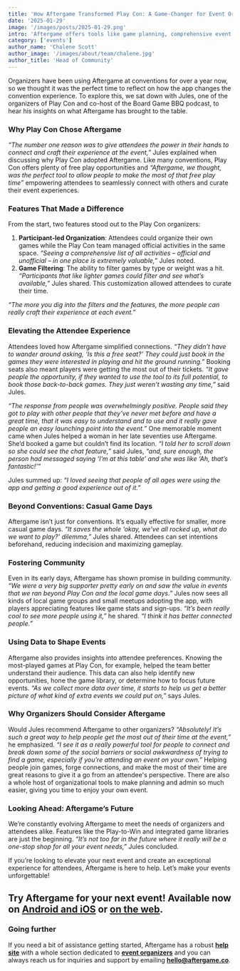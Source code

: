 ```yaml
---
title: 'How Aftergame Transformed Play Con: A Game-Changer for Event Organizers'
date: '2025-01-29'
image: '/images/posts/2025-01-29.png'
intro: 'Aftergame offers tools like game planning, comprehensive event schedules, and game libraries to help attendees and event organizers make the most of their time at tabletop events.'
category: ['events']
author_name: 'Chalene Scott'
author_image: '/images/about/team/chalene.jpg'
author_title: 'Head of Community'
---
```


Organizers have been using Aftergame at conventions for over a year now, so we thought it was the perfect time to reflect on how the app changes the convention experience. To explore this, we sat down with Jules, one of the organizers of Play Con and co-host of the Board Game BBQ podcast, to hear his insights on what Aftergame has brought to the table.

### Why Play Con Chose Aftergame

*“The number one reason was to give attendees the power in their hands to connect and craft their experience at the event,”* Jules explained when discussing why Play Con adopted Aftergame. Like many conventions, Play Con offers plenty of free play opportunities and *“Aftergame, we thought, was the perfect tool to allow people to make the most of that free play time”* empowering attendees to seamlessly connect with others and curate their event experiences.

### Features That Made a Difference

From the start, two features stood out to the Play Con organizers:

1. **Participant-led Organization**: Attendees could organize their own games while the Play Con team managed official activities in the same space. *“Seeing a comprehensive list of all activities – official and unofficial – in one place is extremely valuable,”* Jules noted.
2. **Game Filtering**: The ability to filter games by type or weight was a hit. *“Participants that like	lighter games could filter and see what’s available,”* Jules shared. This customization allowed attendees to curate their time.

*“The more you dig into the filters and the features, the more people can really craft their experience at each event.”*

### Elevating the Attendee Experience

Attendees loved how Aftergame simplified connections. *“They didn’t have to wander around asking, ‘Is this a free seat?’ They could just book in the games they were interested in playing and hit the ground running.”* Booking seats also meant players were getting the most out of their tickets. *“It gave people the opportunity, if they wanted to use the tool to its full potential, to book those back-to-back games. They just weren't wasting any time,”* said Jules.

*“The response from people was overwhelmingly positive. People said they got to play with other people that they’ve never met before and have a great time, that it was easy to understand and to use and it really gave people an easy launching point into the event.”* One memorable moment came when Jules helped a woman in her late seventies use Aftergame. She’d booked a game but couldn’t find its location. *“I told her to scroll down so she could see the chat feature,”* said Jules, *“and, sure enough, the person had messaged saying ‘I’m at this table’ and she was like ‘Ah, that’s fantastic!’”*

Jules summed up: *“I loved seeing that people of all ages were using the app and getting a good experience out of it.”*

### Beyond Conventions: Casual Game Days

Aftergame isn’t just for conventions. It’s equally effective for smaller, more casual game days. *“It saves the whole ‘okay, we’ve all rocked up, what do we want to play?’ dilemma,”* Jules shared. Attendees can set intentions beforehand, reducing indecision and maximizing gameplay.

### Fostering Community

Even in its early days, Aftergame has shown promise in building community. *“We were a very big supporter pretty early on and saw the value in events that we ran beyond Play Con and the local game days.”* Jules now sees all kinds of local game groups and small meetups adopting the app, with players appreciating features like game stats and sign-ups. *“It’s been really cool to see more people using it,”* he shared. *“I think it has better connected people.”*

### Using Data to Shape Events

Aftergame also provides insights into attendee preferences. Knowing the most-played games at Play Con, for example, helped the team better understand their audience. This data can also help identify new opportunities, hone the game library, or determine how to focus future events. *“As we collect more data over time, it starts to help us get a better picture of what kind of extra events we could put on,”* says Jules.

### Why Organizers Should Consider Aftergame

Would Jules recommend Aftergame to other organizers? *“Absolutely! It’s such a great way to help people get the most out of their time at the event,”* he emphasized. *“I see it as a really powerful tool for people to connect and break down some of the social barriers or social awkwardness of trying to find a game, especially if you’re attending an event on your own.”* Helping people join games, forge connections, and make the most of their time are great reasons to give it a go from an attendee's perspective. There are also a whole host of organizational tools to make planning and admin so much easier, giving you time to enjoy your own event.

### Looking Ahead: Aftergame’s Future

We’re constantly evolving Aftergame to meet the needs of organizers and attendees alike. Features like the Play-to-Win and integrated game libraries are just the beginning. *“It’s not too far in the future where it really will be a one-stop shop for all your event needs,”* Jules concluded.

If you’re looking to elevate your next event and create an exceptional experience for attendees, Aftergame is here to help. Let’s make your events unforgettable!

## **Try Aftergame for your next event! Available now on [Android and iOS](https://www.aftergame.co/download) or [on the web](https://aftergame.app).**

### **Going further**

If you need a bit of assistance getting started, Aftergame has a robust [**help site**](https://www.notion.so/Aftergame-Help-a6dea7a1b2e64c4c8ee1223f04f63a65?pvs=21) with a whole section dedicated to [**event organizers**](https://www.notion.so/Organiser-Help-58cf5ed4824b4da78fb7afc3d3c908ae?pvs=21) and you can always reach us for inquiries and support by emailing [**hello@aftergame.co**](mailto:hello@aftergame.co).